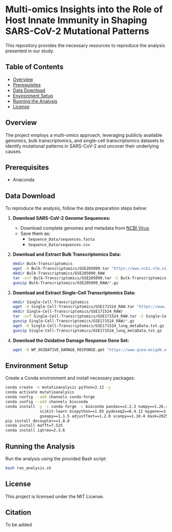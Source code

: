 # Multi-omics Insights into the Role of Host Innate Immunity in Shaping SARS-CoV-2 Mutational Patterns

This repository provides the necessary resources to reproduce the analysis presented in our study. 

## Table of Contents
- [Overview](#overview)
- [Prerequisites](#prerequisites)
- [Data Download](#data-download)
- [Environment Setup](#environment-setup)
- [Running the Analysis](#running-the-analysis)
- [License](#license)

## Overview
The project employs a multi-omics approach, leveraging publicly available genomics, bulk transcriptomics, and single-cell transcriptomics datasets to identify mutational patterns in SARS-CoV-2 and uncover their underlying causes.

## Prerequisites
- Anaconda

## Data Download
To reproduce the analysis, follow the data preparation steps below:

1. **Download SARS-CoV-2 Genome Sequences:**
   - Download complete genomes and metadata from [NCBI Virus](https://www.ncbi.nlm.nih.gov/labs/virus/vssi/#/virus?SeqType_s=Nucleotide&VirusLineage_ss=Severe%20acute%20respiratory%20syndrome%20coronavirus%202,%20taxid:2697049&QualNum_i=0&Completeness_s=complete&HostLineage_ss=Homo%20sapiens%20(human),%20taxid:9606)
   - Save them as:
     - `Sequence_Data/sequences.fasta`
     - `Sequence_Data/sequences.csv`

2. **Download and Extract Bulk Transcriptomics Data:**
   ```bash
   mkdir Bulk-Transcriptomics
   wget -O Bulk-Transcriptomics/GSE205099.tar "https://www.ncbi.nlm.nih.gov/geo/download/?acc=GSE205099&format=file"
   mkdir Bulk-Transcriptomics/GSE205099_RAW
   tar -xvf Bulk-Transcriptomics/GSE205099.tar -C Bulk-Transcriptomics/GSE205099_RAW/
   gunzip Bulk-Transcriptomics/GSE205099_RAW/*.gz
   ```

3. **Download and Extract Single-Cell Transcriptomics Data:**
   ```bash
   mkdir Single-Cell-Transcriptomics
   wget -O Single-Cell-Transcriptomics/GSE171524_RAW.tar "https://www.ncbi.nlm.nih.gov/geo/download/?acc=GSE171524&format=file"
   mkdir Single-Cell-Transcriptomics/GSE171524_RAW/
   tar -xvf Single-Cell-Transcriptomics/GSE171524_RAW.tar -C Single-Cell-Transcriptomics/GSE171524_RAW/
   gunzip Single-Cell-Transcriptomics/GSE171524_RAW/*.gz
   wget -O Single-Cell-Transcriptomics/GSE171524_lung_metaData.txt.gz "https://ftp.ncbi.nlm.nih.gov/geo/series/GSE171nnn/GSE171524/suppl/GSE171524%5Flung%5FmetaData%2Etxt%2Egz"
   gunzip Single-Cell-Transcriptomics/GSE171524_lung_metaData.txt.gz
   ```

4. **Download the Oxidative Damage Response Gene Set:**
   ```bash
   wget -O WP_OXIDATIVE_DAMAGE_RESPONSE.gmt "https://www.gsea-msigdb.org/gsea/msigdb/human/download_geneset.jsp?geneSetName=WP_OXIDATIVE_DAMAGE_RESPONSE&fileType=gmt"
   ```

## Environment Setup
Create a Conda environment and install necessary packages:
```bash
conda create -n mutatioanalysis python=3.12 -y
conda activate mutatioanalysis
conda config --add channels conda-forge
conda config --add channels bioconda
conda install -y -c conda-forge -c bioconda pandas==2.2.3 numpy==1.26.4 matplotlib==3.10.1 seaborn==0.13.2 \
               scikit-learn biopython==1.85 pydeseq2==0.4.12 mygene==3.1.0 numba==0.60.0 \
               gseapy==1.1.5 adjustText==1.2.0 scanpy==1.10.4 dask=2025.2.0 jupyterlab==4.3.5 logomaker==0.8.6 ipykernel==6.29.5
pip install decoupler==1.8.0
conda install mafft=7.525
conda install iqtree=2.3.6
```

## Running the Analysis
Run the analysis using the provided Bash script:
```bash
bash run_analysis.sh
```

## License
This project is licensed under the MIT License.

## Citation
To be added
